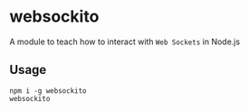 # websockito

A module to teach how to interact with `Web Sockets` in Node.js

## Usage

```
npm i -g websockito
websockito
```
